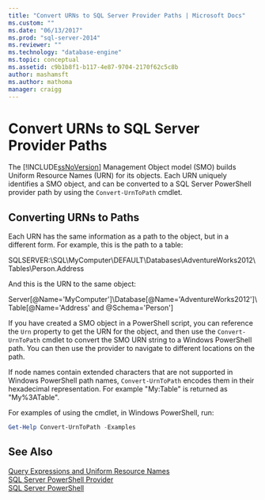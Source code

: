 ```yaml
---
title: "Convert URNs to SQL Server Provider Paths | Microsoft Docs"
ms.custom: ""
ms.date: "06/13/2017"
ms.prod: "sql-server-2014"
ms.reviewer: ""
ms.technology: "database-engine"
ms.topic: conceptual
ms.assetid: c9b1b8f1-b117-4e87-9704-2170f62c5c8b
author: mashamsft
ms.author: mathoma
manager: craigg
---
```

# Convert URNs to SQL Server Provider Paths
  The [!INCLUDE[ssNoVersion](../includes/ssnoversion-md.md)] Management Object model (SMO) builds Uniform Resource Names (URN) for its objects. Each URN uniquely identifies a SMO object, and can be converted to a SQL Server PowerShell provider path by using the `Convert-UrnToPath` cmdlet.  
  
## Converting URNs to Paths  
 Each URN has the same information as a path to the object, but in a different form. For example, this is the path to a table:  
  
 SQLSERVER:\SQL\MyComputer\DEFAULT\Databases\AdventureWorks2012\Tables\Person.Address  
  
 And this is the URN to the same object:  
  
 Server[@Name='MyComputer']\Database[@Name='AdventureWorks2012']\Table[@Name='Address' and @Schema='Person']  
  
 If you have created a SMO object in a PowerShell script, you can reference the `Urn` property to get the URN for the object, and then use the `Convert-UrnToPath` cmdlet to convert the SMO URN string to a Windows PowerShell path. You can then use the provider to navigate to different locations on the path.  
  
 If node names contain extended characters that are not supported in Windows PowerShell path names, `Convert-UrnToPath` encodes them in their hexadecimal representation. For example "My:Table" is returned as "My%3ATable".  
  
 For examples of using the cmdlet, in Windows PowerShell, run:  
  
```powershell
Get-Help Convert-UrnToPath -Examples  
```  
  
## See Also  
 [Query Expressions and Uniform Resource Names](../powershell/query-expressions-and-uniform-resource-names.md)   
 [SQL Server PowerShell Provider](../powershell/sql-server-powershell-provider.md)   
 [SQL Server PowerShell](../powershell/sql-server-powershell.md)  

